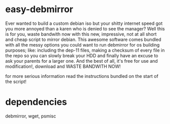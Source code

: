 # easy-debmirror
Ever wanted to build a custom debian iso but your shitty internet speed got you more annoyed than a karen who is denied to see the manager?
Well this is for you, waste bandwith now with this new, impressive, not at all short and cheap script to mirror debian.
This awesome software comes bundled with all the messy options you could want to run debmirror for os building purposes;
like: including the dep-11 files, making a checksum of every file in the repo so you can slowly break your HDD and finally have an excuse to ask your parents for a larger one.
And the best of all, it's free for use and modification!, download and WASTE BANDWITH NOW!

for more serious information read the instructions bundled on the start of the script!

# dependencies
debmirror, wget, psmisc
